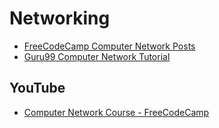 # Networking

- [FreeCodeCamp Computer Network Posts](https://www.freecodecamp.org/news/tag/computer-networking/)
- [Guru99 Computer Network Tutorial](https://www.guru99.com/data-communication-computer-network-tutorial.html)

## YouTube

- [Computer Network Course - FreeCodeCamp](https://www.youtube.com/watch?v=qiQR5rTSshw)
